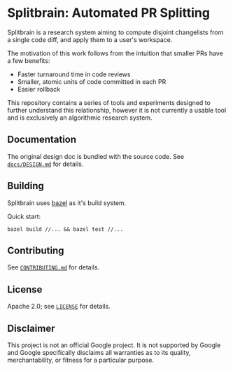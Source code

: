 # Splitbrain: Automated PR Splitting

Splitbrain is a research system aiming to compute disjoint changelists
from a single code diff, and apply them to a user's workspace.

The motivation of this work follows from the intuition that smaller PRs have a
few benefits:

* Faster turnaround time in code reviews
* Smaller, atomic units of code committed in each PR
* Easier rollback

This repository contains a series of tools and experiments designed to further
understand this relationship, however it is not currently a usable tool and is
exclusively an algorithmic research system.

## Documentation

The original design doc is bundled with the source code. See [`docs/DESIGN.md`](docs/DESIGN.md) for details.

## Building

Splitbrain uses [bazel](http://bazel.build) as it's build system.

Quick start:

```
bazel build //... && bazel test //...
```

## Contributing

See [`CONTRIBUTING.md`](CONTRIBUTING.md) for details.

## License

Apache 2.0; see [`LICENSE`](LICENSE) for details.

## Disclaimer

This project is not an official Google project. It is not supported by
Google and Google specifically disclaims all warranties as to its quality,
merchantability, or fitness for a particular purpose.
